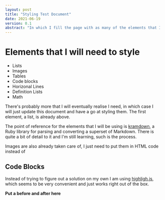 ```yaml
---
layout: post
title: "Styling Test Document"
date: 2021-06-19
version: 0.1
abstract: "In which I fill the page with as many of the elements that I will need to style to make all of my blog posts look good."
---
```


# Elements that I will need to style

- Lists
- Images
- Tables
- Code blocks
- Horizonal Lines
- Definition Lists
- Math

There's probably more that I will eventually realise I need, in which case I will just update this document and have a go at styling them. The first element, a list, is already above.

The point of reference for the elements that I will be using is [kramdown]("https://kramdown.gettalong.org/index.html"), a Ruby library for parsing and converting a superset of Markdown. There is quite a bit of detail to it and I'm still learning, such is the process.

Images are also already taken care of, I just need to put them in HTML code instead of

## Code Blocks

Instead of trying to figure out a solution on my own I am using [highligh.js]("https://highlightjs.org/"), which seems to be very convenient and just works right out of the box. 

**Put a before and after here**

##